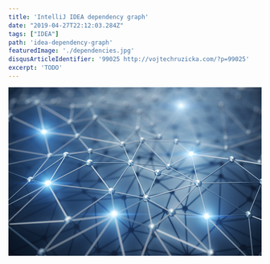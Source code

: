 ```yaml
---
title: 'IntelliJ IDEA dependency graph'
date: "2019-04-27T22:12:03.284Z"
tags: ["IDEA"]
path: 'idea-dependency-graph'
featuredImage: './dependencies.jpg'
disqusArticleIdentifier: '99025 http://vojtechruzicka.com/?p=99025'
excerpt: 'TODO'
---
```


![Dependency graph](./dependencies.jpg)
